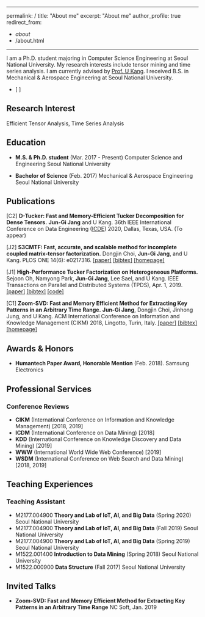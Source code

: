 - - - -
permalink: /
title: "About me"
excerpt: "About me"
author_profile: true
redirect_from:
* _about_
* /about.html
- - - -

I am a Ph.D. student majoring in Computer Science Engineering at Seoul National University. My research interests include tensor mining and time series analysis. I am currently advised by [Prof. U Kang](https://datalab.snu.ac.kr/~ukang/). I received B.S. in Mechanical & Aerospace Engineering at Seoul National University.
- [ ] 
## Research Interest
Efficient Tensor Analysis, Time Series Analysis

## Education

* **M.S. & Ph.D. student** (Mar. 2017 - Present)
Computer Science and Engineering
Seoul National University

* **Bachelor of Science** (Feb. 2017)
Mechanical & Aerospace Engineering
Seoul National University

## Publications

[C2] **D-Tucker: Fast and Memory-Efficient Tucker Decomposition for Dense Tensors.**
**Jun-Gi Jang** and U Kang.
36th IEEE International Conference on Data Engineering ([ICDE](https://www.utdallas.edu/icde/)) 2020, Dallas, Texas, USA. (To appear)

[J2] **S3CMTF: Fast, accurate, and scalable method for incomplete coupled matrix-tensor factorization.**
Dongjin Choi, **Jun-Gi Jang**, and U Kang.
PLOS ONE 14(6): e0217316.
[[paper]](https://journals.plos.org/plosone/article/file?id=10.1371/journal.pone.0217316&type=printable) [[bibtex]](https://datalab.snu.ac.kr/~ukang/papers/s3cmtfPLOS19.bib) [[homepage]](https://datalab.snu.ac.kr/S3CMTF/)

[J1] **High-Performance Tucker Factorization on Heterogeneous Platforms.**
Sejoon Oh, Namyong Park, **Jun-Gi Jang**, Lee Sael, and U Kang.
IEEE Transactions on Parallel and Distributed Systems (TPDS), Apr. 1, 2019.
[[paper]](https://github.com/sejoonoh/sejoonoh.github.io/blob/master/files/GTA_paper.pdf) [[bibtex]](https://github.com/sejoonoh/sejoonoh.github.io/blob/master/files/GTA.bib) [[code]](https://github.com/sejoonoh/GTA-Tensor)

[C1] **Zoom-SVD: Fast and Memory Efficient Method for Extracting Key Patterns in an Arbitrary Time Range.**
**Jun-Gi Jang**, Dongjin Choi, Jinhong Jung, and U Kang.
ACM International Conference on Information and Knowledge Management (CIKM) 2018, Lingotto, Turin, Italy.
[[paper]](https://datalab.snu.ac.kr/~ukang/papers/zoomsvdCIKM18.pdf) [[bibtex]](https://datalab.snu.ac.kr/~ukang/papers/zoomsvdCIKM18.bib) [[homepage]](https://datalab.snu.ac.kr/zoomsvd/)
## Awards & Honors

* **Humantech Paper Award, Honorable Mention** (Feb. 2018).
Samsung Electronics

## Professional Services

### Conference Reviews
* **CIKM** (International Conference on Information and Knowledge Management) [2018, 2019]
* **ICDM** (International Conference on Data Mining) [2018]
* **KDD** (International Conference on Knowledge Discovery and Data Mining) [2019]
* **WWW** (International World Wide Web Conference) [2019]
* **WSDM** (International Conference on Web Search and Data Mining) [2018, 2019]

## Teaching Experiences

### Teaching Assistant
* M2177.004900 **Theory and Lab of IoT, AI, and Big Data** (Spring 2020)
Seoul National University
* M2177.004900 **Theory and Lab of IoT, AI, and Big Data** (Fall 2019)
Seoul National University
* M2177.004900 **Theory and Lab of IoT, AI, and Big Data** (Spring 2019)
Seoul National University
* M1522.001400 **Introduction to Data Mining** (Spring 2018)
Seoul National University
* M1522.000900 **Data Structure** (Fall 2017)
Seoul National University

## Invited Talks
* **Zoom-SVD: Fast and Memory Efficient Method for Extracting Key Patterns in an Arbitrary Time Range**
NC Soft, Jan. 2019